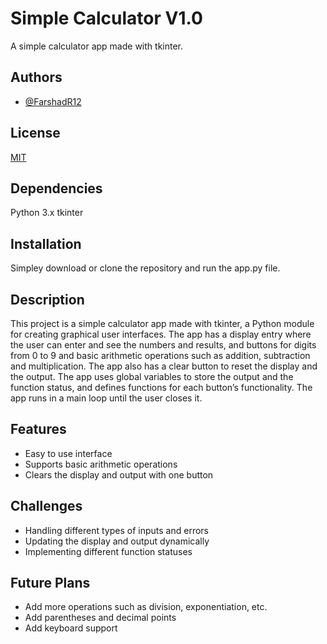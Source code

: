 
# Simple Calculator V1.0

A simple calculator app made with tkinter.



## Authors

- [@FarshadR12](https://www.github.com/Farshadr12)



## License

[MIT](https://choosealicense.com/licenses/mit/)



## Dependencies
Python 3.x tkinter
## Installation

Simpley download or clone the repository and run the app.py file.
    
## Description
This project is a simple calculator app made with tkinter, a Python module for creating graphical user interfaces. The app has a display entry where the user can enter and see the numbers and results, and buttons for digits from 0 to 9 and basic arithmetic operations such as addition, subtraction and multiplication. The app also has a clear button to reset the display and the output. The app uses global variables to store the output and the function status, and defines functions for each button’s functionality. The app runs in a main loop until the user closes it.
## Features

- Easy to use interface
- Supports basic arithmetic operations
- Clears the display and output with one button
## Challenges
- Handling different types of inputs and errors
- Updating the display and output dynamically
- Implementing different function statuses
## Future Plans
- Add more operations such as division, exponentiation, etc.
- Add parentheses and decimal points
- Add keyboard support